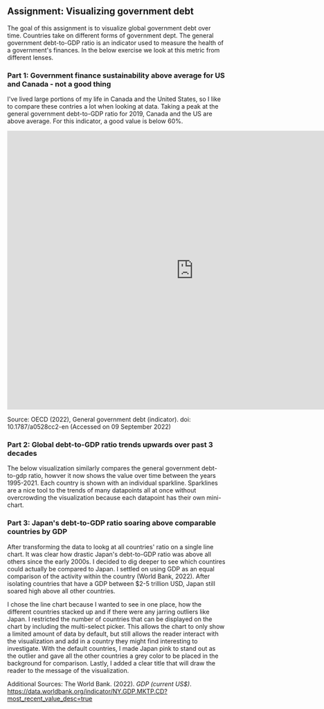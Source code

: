 ## Assignment: Visualizing government debt
The goal of this assignment is to visualize global government debt over time. Countries take on different forms of government dept. The general government debt-to-GDP ratio is an indicator used to measure the health of a government's finances. In the below exercise we look at this metric from different lenses.   

### Part 1: Government finance sustainability above average for US and Canada - not a good thing
I've lived large portions of my life in Canada and the United States, so I like to compare these contries a lot when looking at data. Taking a peak at the general government debt-to-GDP ratio for 2019, Canada and the US are above average. For this indicator, a good value is below 60%. 

<iframe src="https://data.oecd.org/chart/6ObY" width="860" height="645" style="border: 0" mozallowfullscreen="true" webkitallowfullscreen="true" allowfullscreen="true"><a href="https://data.oecd.org/chart/6ObY" target="_blank">OECD Chart: General government debt, Total, % of GDP, Annual, 2019</a></iframe>

Source: OECD (2022), General government debt (indicator). doi: 10.1787/a0528cc2-en (Accessed on 09 September 2022)

### Part 2: Global debt-to-GDP ratio trends upwards over past 3 decades
The below visualization similarly compares the general government debt-to-gdp ratio, howver it now shows the value over time between the years 1995-2021. Each country is shown with an individual sparkline. Sparklines are a nice tool to the trends of many datapoints all at once without overcrowding the visualization because each datapoint has their own mini-chart. 

<div class="flourish-embed flourish-chart" data-src="visualisation/11143867"><script src="https://public.flourish.studio/resources/embed.js"></script></div>

### Part 3: Japan's debt-to-GDP ratio soaring above comparable countries by GDP
After transforming the data to lookg at all countries' ratio on a single line chart. It was clear how drastic Japan's debt-to-GDP ratio was above all others since the early 2000s. I decided to dig deeper to see which countires could actually be compared to Japan. I settled on using GDP as an equal comparison of the activity within the country (World Bank, 2022). After isolating countries that have a GDP between $2-5 trillion USD, Japan still soared high above all other countries. 

I chose the line chart because I wanted to see in one place, how the different countries stacked up and if there were any jarring outliers like Japan. I restricted the number of countries that can be displayed on the chart by including the multi-select picker. This allows the chart to only show a limited amount of data by default, but still allows the reader interact with the visualization and add in a country they might find interesting to investigate. With the default countries, I made Japan pink to stand out as the outlier and gave all the other countries a grey color to be placed in the background for comparison. Lastly, I added a clear title that will draw the reader to the message of the visualization. 

<div class="flourish-embed flourish-chart" data-src="visualisation/11143960"><script src="https://public.flourish.studio/resources/embed.js"></script></div>

Additional Sources: 
The World Bank. (2022). _GDP (current US$)_. https://data.worldbank.org/indicator/NY.GDP.MKTP.CD?most_recent_value_desc=true
